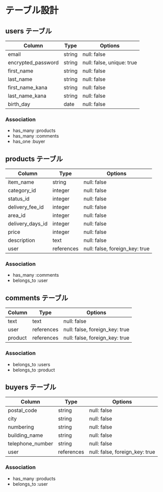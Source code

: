 # テーブル設計

## users テーブル

| Column             | Type   | Options                   |
| -----------------  | ------ | ------------------------- |
| email              | string | null: false               |
| encrypted_password | string | null: false, unique: true |               
| first_name         | string | null: false               |
| last_name          | string | null: false               |
| first_name_kana    | string | null: false               |
| last_name_kana     | string | null: false               |
| birth_day          | date   | null: false               |



### Association

- has_many :products
- has_many :comments
- has_one :buyer


## products テーブル

| Column           | Type       | Options                         |
| ---------------- | ---------- | ------------------------------- |
| item_name        | string     | null: false                     | 
| category_id      | integer    | null: false                     |
| status_id        | integer    | null: false                     |
| delivery_fee_id  | integer    | null: false                     |
| area_id          | integer    | null: false                     | 
| delivery_days_id | integer    | null: false                     |
| price            | integer    | null: false                     |
| description      | text       | null: false                     |
| user             | references | null: false,  foreign_key: true |

### Association

- has_many :comments
- belongs_to :user


## comments テーブル

| Column    | Type       | Options                        |
| --------- | ---------- | ------------------------------ |
| text      | text       | null: false                    |
| user      | references | null: false, foreign_key: true |
| product   | references | null: false, foreign_key: true |

### Association

- belongs_to :users
- belongs_to :product

## buyers テーブル

| Column           | Type       | Options                         |
| ---------------- | ---------- | ------------------------------- |
| postal_code      | string     | null: false                     | 
| city             | string     | null: false                     |
| numbering        | string     | null: false                     |
| building_name    | string     | null: false                     | 
| telephone_number | string     | null: false                     |
| user             | references | null: false, foreign_key: true  |

### Association

- has_many :products
- belongs_to :user

